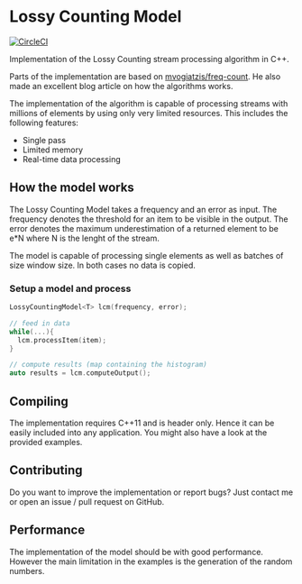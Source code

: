 # Lossy Counting Model

[![CircleCI](https://circleci.com/gh/fmoessbauer/LossyCountingModel.svg?style=shield)](https://circleci.com/gh/fmoessbauer/LossyCountingModel)

Implementation of the Lossy Counting stream processing algorithm in C++.

Parts of the implementation are based on [mvogiatzis/freq-count](https://github.com/mvogiatzis/freq-count). He also made an excellent blog article on how the algorithms works.

The implementation of the algorithm is capable of processing streams with millions of elements by using only very limited resources. This includes the following features:

- Single pass
- Limited memory
- Real-time data processing

## How the model works

The Lossy Counting Model takes a frequency and an error as input. The frequency denotes the threshold for an item to be visible in the output. The error denotes the maximum underestimation of a returned element to be e*N where N is the lenght of the stream.

The model is capable of processing single elements as well as batches of size window size. In both cases no data is copied.

### Setup a model and process

```c++
LossyCountingModel<T> lcm(frequency, error);

// feed in data
while(...){
  lcm.processItem(item);  
}

// compute results (map containing the histogram)
auto results = lcm.computeOutput();
```

## Compiling

The implementation requires C++11 and is header only. Hence it can be easily included into any application. You might also have a look at the provided examples.


## Contributing

Do you want to improve the implementation or report bugs? Just contact me or open an issue / pull request on GitHub.

## Performance

The implementation of the model should be with good performance. However the main limitation in the examples is the generation of the random numbers.
